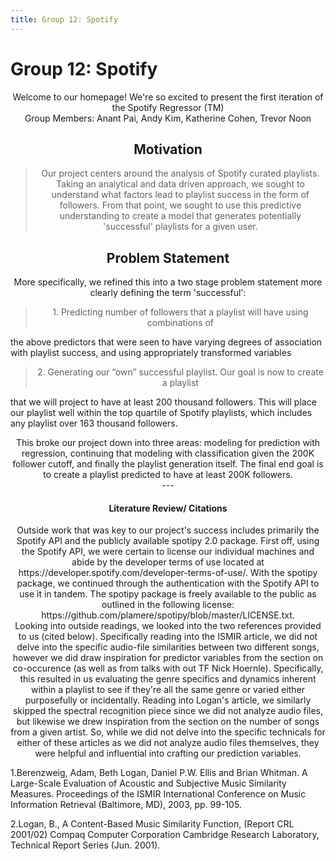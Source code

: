 ```yaml
---
title: Group 12: Spotify
---
```


# Group 12: Spotify

<center> Welcome to our homepage! We're so excited to present the first iteration of the Spotify Regressor (TM) </center>

<center> Group Members: Anant Pai, Andy Kim, Katherine Cohen, Trevor Noon </center>

## <center> Motivation </center>
> <center> Our project centers around the analysis of Spotify curated playlists. Taking an analytical and data driven approach, we sought to understand what factors lead to playlist success in the form of followers. From that point, we sought to use this predictive understanding to create a model that generates potentially 'successful' playlists for a given user. </center> 

## <center> Problem Statement </center>
<center> More specifically, we refined this into a two stage problem statement more clearly defining the term 'successful': </center>


> <center> 1. Predicting number of followers that a playlist will have using combinations of
the above predictors that were seen to have varying degrees of association with playlist
success, and using appropriately transformed variables </center>

> <center> 2. Generating our “own” successful playlist. Our goal is now to create a playlist
that we will project to have at least 200 thousand followers. This will place our playlist
well within the top quartile of Spotify playlists, which includes any playlist over 163
thousand followers. </center>

<center> This broke our project down into three areas: modeling for prediction with regression, continuing that modeling with classification given the 200K follower cutoff, and finally the playlist generation itself. The final end goal is to create a playlist predicted to have at least 200K followers. </center>

<center> --- </center>

#### <center> Literature Review/ Citations </center>

<center> Outside work that was key to our project's success includes primarily the Spotify API and the publicly available spotipy 2.0 package. First off, using the Spotify API, we were certain to license our individual machines and abide by the developer terms of use located at https://developer.spotify.com/developer-terms-of-use/. With the spotipy package, we continued through the authentication with the Spotify API to use it in tandem. The spotipy package is freely available to the public as outlined in the following license: https://github.com/plamere/spotipy/blob/master/LICENSE.txt. </center>
 
<center> Looking into outside readings, we looked into the two references provided to us (cited below). Specifically reading into the ISMIR article, we did not delve into the specific audio-file similarities between two different songs, however we did draw inspiration for predictor variables from the section on co-occurence (as well as from talks with out TF Nick Hoernle). Specifically, this resulted in us evaluating the genre specifics and dynamics inherent within a playlist to see if they're all the same genre or varied either purposefully or incidentally. Reading into Logan's article, we similarly skipped the spectral recognition piece since we did not analyze audio files, but likewise we drew inspiration from the section on the number of songs from a given artist. So, while we did not delve into the specific technicals for either of these articles as we did not analyze audio files themselves, they were helpful and influential into crafting our prediction variables. </center>
 
1.Berenzweig, Adam, Beth Logan, Daniel P.W. Ellis and Brian Whitman. A Large-Scale Evaluation
of Acoustic and Subjective Music Similarity Measures. Proceedings of the ISMIR International
Conference on Music Information Retrieval (Baltimore, MD), 2003, pp. 99-105.
 
2.Logan, B., A Content-Based Music Similarity Function, (Report CRL 2001/02) Compaq Computer
Corporation Cambridge Research Laboratory, Technical Report Series (Jun. 2001).
